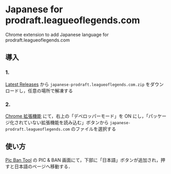 # Japanese for prodraft.leagueoflegends.com

Chrome extension to add Japanese language for prodraft.leagueoflegends.com

## 導入

### 1.

[Latest Releases](https://github.com/HitsujiRere/japanese-prodraft.leagueoflegends.com/releases/latest) から `japanese-prodraft.leagueoflegends.com.zip` をダウンロードし，任意の場所で解凍する

### 2.

[Chrome 拡張機能](chrome://extensions/) にて，右上の「デベロッパーモード」を ON にし，「パッケージ化されていない拡張機能を読み込む」ボタンから `japanese-prodraft.leagueoflegends.com` のファイルを選択する

## 使い方

[Pic Ban Tool](http://prodraft.leagueoflegends.com) の PIC & BAN 画面にて，下部に「日本語」ボタンが追加され，押すと日本語のページへ移動する．
